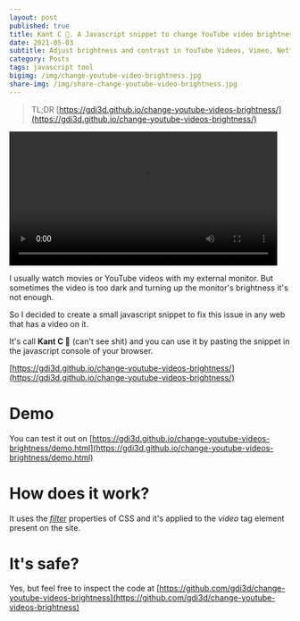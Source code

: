 ```yaml
---
layout: post
published: true
title: Kant C 💩. A Javascript snippet to change YouTube video brightness
date: 2021-05-03
subtitle: Adjust brightness and contrast in YouTube Videos, Vimeo, Netflix, HBO, Prime video, or any other site with a video on it
category: Posts
tags: javascript tool
bigimg: /img/change-youtube-video-brightness.jpg
share-img: /img/share-change-youtube-video-brightness.jpg
---
```


> TL;DR [https://gdi3d.github.io/change-youtube-videos-brightness/](https://gdi3d.github.io/change-youtube-videos-brightness/)

<video width="480" controls>
    <source src="/img/kantcshit-sample.m4v" type="video/m4v">
</video>

I usually watch movies or YouTube videos with my external monitor. But sometimes the video is too dark and turning up the monitor's brightness it's not enough.

So I decided to create a small javascript snippet to fix this issue in any web that has a video on it.

It's call **Kant C 💩** (can't see shit) and you can use it by pasting the snippet in the javascript console of your browser.

[https://gdi3d.github.io/change-youtube-videos-brightness/](https://gdi3d.github.io/change-youtube-videos-brightness/)

# Demo

You can test it out on [https://gdi3d.github.io/change-youtube-videos-brightness/demo.html](https://gdi3d.github.io/change-youtube-videos-brightness/demo.html)

# How does it work?

It uses the [*filter*](https://gdi3d.github.io/change-youtube-videos-brightness/) properties of CSS and it's applied to the *video* tag element present on the site.

# It's safe?

Yes, but feel free to inspect the code at [https://github.com/gdi3d/change-youtube-videos-brightness](https://github.com/gdi3d/change-youtube-videos-brightness)